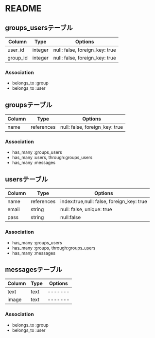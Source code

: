 # README

## groups_usersテーブル

|Column|Type|Options|
|------|----|-------|
|user_id|integer|null: false, foreign_key: true|
|group_id|integer|null: false, foreign_key: true|

### Association
- belongs_to :group
- belongs_to :user

## groupsテーブル

|Column|Type|Options|
|------|----|-------|
|name|references|null: false, foreign_key: true|

### Association
- has_many :groups_users
- has_many :users, through:groups_users
- has_many :messages

## usersテーブル

|Column|Type|Options|
|------|----|-------|
|name|references|index:true,null: false, foreign_key: true|
|email|string|null: false, unique: true|
|pass|string|null:false|

### Association
- has_many :groups_users
- has_many :groups, through:groups_users
- has_many :messages

## messagesテーブル

|Column|Type|Options|
|------|----|-------|
|text|text|-------|
|image|text|-------|

### Association
- belongs_to :group
- belongs_to :user